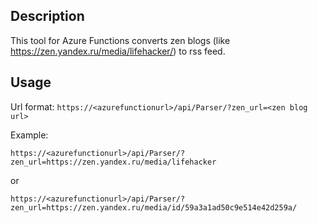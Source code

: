 ## Description
This tool for Azure Functions converts zen blogs (like https://zen.yandex.ru/media/lifehacker/) to rss feed.

## Usage
Url format: `https://<azurefunctionurl>/api/Parser/?zen_url=<zen blog url>`

Example:

`https://<azurefunctionurl>/api/Parser/?zen_url=https://zen.yandex.ru/media/lifehacker`

or

`https://<azurefunctionurl>/api/Parser/?zen_url=https://zen.yandex.ru/media/id/59a3a1ad50c9e514e42d259a/`
 
